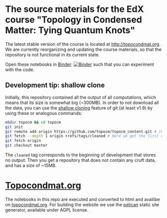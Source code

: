 # The source materials for the EdX course "Topology in Condensed Matter: Tying Quantum Knots"

The latest stable version of the course is located at http://topocondmat.org.  
We are currently reorganizing and updating the course materials, so that the repository is not functional in its current state.

Open these notebooks in [Binder](http://mybinder.org/): [![Binder](http://mybinder.org/badge.svg)](http://mybinder.org/repo/topocm/topocm_content) such that you can experiment with the code.

## Development tip: shallow clone

Initially, this repository contained all the output of all computations, which means that its size is somewhat big (~300MB). In order to not download all the data, you can use the [shallow cloning](https://www.perforce.com/blog/141218/git-beyond-basics-using-shallow-clones) feature of git (at least v1.9) by using these or analogous commands:

```bash
mkdir topocm && cd topocm
git init
git remote add origin https://github.com/topocm/topocm_content.git # (Or the location of your fork)
git fetch --depth 1 origin +refs/tags/cleaned # Here we get the first commit that doesn't contain cruft
git fetch origin
git checkout master
```

The `cleaned` tag corresponds to the beginning of development that stores no output.
Then you get a repository that does not contain any cruft data, and has a size of ~15MB.

# [Topocondmat.org](http://topocondmat.org/)
The notebooks in this repo are executed and converted to html and availibe on [topocondmat.org](http://topocondmat.org/).
For building the website we use the [pelican](https://github.com/getpelican/pelican) static site generator, available under AGPL license.
